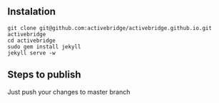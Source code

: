 Instalation
-

    git clone git@github.com:activebridge/activebridge.github.io.git activebridge
    cd activebridge
    sudo gem install jekyll
    jekyll serve -w

Steps to publish
-

Just push your changes to master branch
